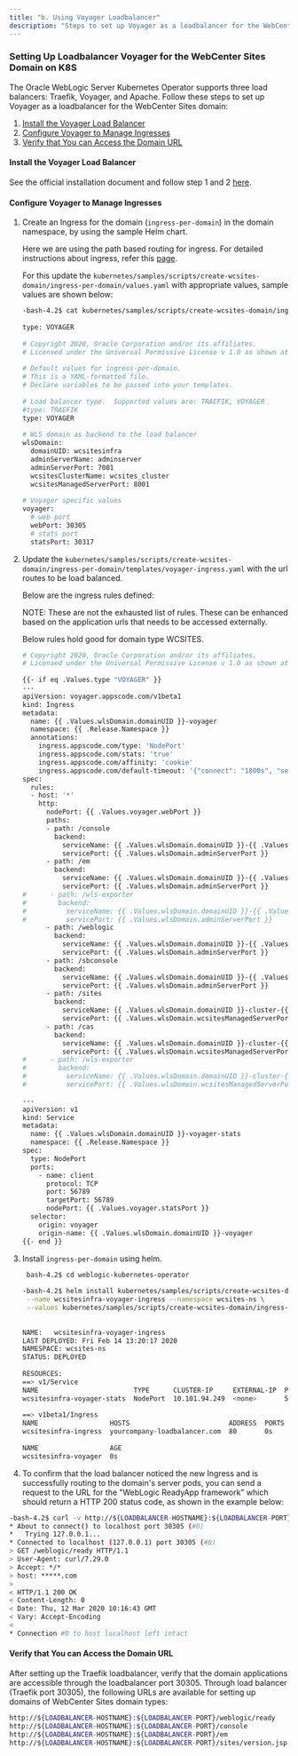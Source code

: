 ```yaml
---
title: "b. Using Voyager Loadbalancer"
description: "Steps to set up Voyager as a loadbalancer for the WebCenter Sites domain."
---
```


### Setting Up Loadbalancer Voyager for the WebCenter Sites Domain on K8S

The Oracle WebLogic Server Kubernetes Operator supports three load balancers: Traefik, Voyager, and Apache. Follow these steps to set up Voyager as a loadbalancer for the WebCenter Sites domain:


1. [Install the Voyager Load Balancer](#install-the-voyager-load-balancer)
2. [Configure Voyager to Manage Ingresses](#configure-voyager-to-manage-ingresses)
3. [Verify that You can Access the Domain URL](#verify-that-you-can-access-the-domain-url)


#### Install the Voyager Load Balancer

See the official installation document and follow step 1 and 2 [here](https://github.com/oracle/weblogic-kubernetes-operator/blob/master/kubernetes/samples/charts/voyager/README.md#a-step-by-step-guide-to-install-the-voyager-operator).

#### Configure Voyager to Manage Ingresses

1. Create an Ingress for the domain (`ingress-per-domain`) in the domain namespace, by using the sample Helm chart. 

    Here we are using the path based routing for ingress. For detailed instructions about ingress, refer this [page](https://github.com/oracle/weblogic-kubernetes-operator/tree/master/kubernetes/samples/charts/voyager#install-a-path-routing-ingress).

    For this update the `kubernetes/samples/scripts/create-wcsites-domain/ingress-per-domain/values.yaml` with appropriate values, sample values are shown below:
    
    ```bash
    -bash-4.2$ cat kubernetes/samples/scripts/create-wcsites-domain/ingress-per-domain/values.yaml
     
    type: VOYAGER
     
    # Copyright 2020, Oracle Corporation and/or its affiliates.
    # Licensed under the Universal Permissive License v 1.0 as shown at https://oss.oracle.com/licenses/upl.
     
    # Default values for ingress-per-domain.
    # This is a YAML-formatted file.
    # Declare variables to be passed into your templates.
     
    # Load balancer type.  Supported values are: TRAEFIK, VOYAGER
    #type: TRAEFIK
    type: VOYAGER
     
    # WLS domain as backend to the load balancer
    wlsDomain:
      domainUID: wcsitesinfra
      adminServerName: adminserver
      adminServerPort: 7001
      wcsitesClusterName: wcsites_cluster
      wcsitesManagedServerPort: 8001
     
    # Voyager specific values
    voyager:
      # web port
      webPort: 30305
      # stats port
      statsPort: 30317
    ```

1. Update the `kubernetes/samples/scripts/create-wcsites-domain/ingress-per-domain/templates/voyager-ingress.yaml` with the url routes to be load balanced.
    
    Below are the ingress rules defined:

    NOTE: These are not the exhausted list of rules. These can be enhanced based on the application urls that needs to be accessed externally.

    Below rules hold good for domain type WCSITES.

    ```bash
    # Copyright 2020, Oracle Corporation and/or its affiliates.
    # Licensed under the Universal Permissive License v 1.0 as shown at https://oss.oracle.com/licenses/upl.
     
    {{- if eq .Values.type "VOYAGER" }}
    ---
    apiVersion: voyager.appscode.com/v1beta1
    kind: Ingress
    metadata:
      name: {{ .Values.wlsDomain.domainUID }}-voyager
      namespace: {{ .Release.Namespace }}
      annotations:
        ingress.appscode.com/type: 'NodePort'
        ingress.appscode.com/stats: 'true'
        ingress.appscode.com/affinity: 'cookie'
		ingress.appscode.com/default-timeout: '{"connect": "1800s", "server": "1800s"}'
    spec:
      rules:
      - host: '*'
        http:
          nodePort: {{ .Values.voyager.webPort }}
          paths:
          - path: /console
            backend:
              serviceName: {{ .Values.wlsDomain.domainUID }}-{{ .Values.wlsDomain.adminServerName | lower | replace "_" "-" }}
              servicePort: {{ .Values.wlsDomain.adminServerPort }}
          - path: /em
            backend:
              serviceName: {{ .Values.wlsDomain.domainUID }}-{{ .Values.wlsDomain.adminServerName | lower | replace "_" "-" }}
              servicePort: {{ .Values.wlsDomain.adminServerPort }}
    #      - path: /wls-exporter
    #        backend:
    #          serviceName: {{ .Values.wlsDomain.domainUID }}-{{ .Values.wlsDomain.adminServerName | lower | replace "_" "-" }}
    #          servicePort: {{ .Values.wlsDomain.adminServerPort }}
          - path: /weblogic
            backend:
              serviceName: {{ .Values.wlsDomain.domainUID }}-{{ .Values.wlsDomain.adminServerName | lower | replace "_" "-" }}
              servicePort: {{ .Values.wlsDomain.adminServerPort }}
          - path: /sbconsole
            backend:
              serviceName: {{ .Values.wlsDomain.domainUID }}-{{ .Values.wlsDomain.adminServerName | lower | replace "_" "-" }}
              servicePort: {{ .Values.wlsDomain.adminServerPort }}
          - path: /sites
            backend:
              serviceName: {{ .Values.wlsDomain.domainUID }}-cluster-{{ .Values.wlsDomain.wcsitesClusterName | lower | replace "_" "-" }}
              servicePort: {{ .Values.wlsDomain.wcsitesManagedServerPort }}
          - path: /cas
            backend:
              serviceName: {{ .Values.wlsDomain.domainUID }}-cluster-{{ .Values.wlsDomain.wcsitesClusterName | lower | replace "_" "-" }}
              servicePort: {{ .Values.wlsDomain.wcsitesManagedServerPort }}
    #      - path: /wls-exporter
    #        backend:
    #          serviceName: {{ .Values.wlsDomain.domainUID }}-cluster-{{ .Values.wlsDomain.wcsitesClusterName | lower | replace "_" "-" }}
    #          servicePort: {{ .Values.wlsDomain.wcsitesManagedServerPort }}
     
    ---
    apiVersion: v1
    kind: Service
    metadata:
      name: {{ .Values.wlsDomain.domainUID }}-voyager-stats
      namespace: {{ .Release.Namespace }}
    spec:
      type: NodePort
      ports:
        - name: client
          protocol: TCP
          port: 56789
          targetPort: 56789
          nodePort: {{ .Values.voyager.statsPort }}
      selector:
        origin: voyager
        origin-name: {{ .Values.wlsDomain.domainUID }}-voyager
    {{- end }}
    ```

1. Install `ingress-per-domain` using helm.

    ```bash
     bash-4.2$ cd weblogic-kubernetes-operator
     
    -bash-4.2$ helm install kubernetes/samples/scripts/create-wcsites-domain/ingress-per-domain \
     --name wcsitesinfra-voyager-ingress --namespace wcsites-ns \
     --values kubernetes/samples/scripts/create-wcsites-domain/ingress-per-domain/values.yaml
     
     
    NAME:   wcsitesinfra-voyager-ingress
    LAST DEPLOYED: Fri Feb 14 13:20:17 2020
    NAMESPACE: wcsites-ns
    STATUS: DEPLOYED
     
    RESOURCES:
    ==> v1/Service
    NAME                        TYPE      CLUSTER-IP     EXTERNAL-IP  PORT(S)          AGE
    wcsitesinfra-voyager-stats  NodePort  10.101.94.249  <none>       56789:30317/TCP  0s
     
    ==> v1beta1/Ingress
    NAME                  HOSTS                         ADDRESS  PORTS  AGE
    wcsitesinfra-ingress  yourcompany-loadbalancer.com  80       0s
     
    NAME                  AGE
    wcsitesinfra-voyager  0s
    ```

1. To confirm that the load balancer noticed the new Ingress and is successfully routing to the domain's server pods, you can send a request to the URL for the "WebLogic ReadyApp framework" which should return a HTTP 200 status code, as shown in the example below:

```bash
-bash-4.2$ curl -v http://${LOADBALANCER-HOSTNAME}:${LOADBALANCER-PORT}/weblogic/ready
* About to connect() to localhost port 30305 (#0)
*   Trying 127.0.0.1...
* Connected to localhost (127.0.0.1) port 30305 (#0)
> GET /weblogic/ready HTTP/1.1
> User-Agent: curl/7.29.0
> Accept: */*
> host: *****.com
>
< HTTP/1.1 200 OK
< Content-Length: 0
< Date: Thu, 12 Mar 2020 10:16:43 GMT
< Vary: Accept-Encoding
<
* Connection #0 to host localhost left intact
```

#### Verify that You can Access the Domain URL

After setting up the Traefik loadbalancer, verify that the domain applications are accessible through the loadbalancer port 30305.
Through load balancer (Traefik port 30305), the following URLs are available for setting up domains of WebCenter Sites domain types:

```bash
http://${LOADBALANCER-HOSTNAME}:${LOADBALANCER-PORT}/weblogic/ready
http://${LOADBALANCER-HOSTNAME}:${LOADBALANCER-PORT}/console
http://${LOADBALANCER-HOSTNAME}:${LOADBALANCER-PORT}/em
http://${LOADBALANCER-HOSTNAME}:${LOADBALANCER-PORT}/sites/version.jsp
```